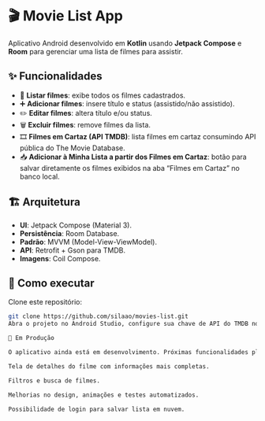 # 🎬 Movie List App

Aplicativo Android desenvolvido em **Kotlin** usando **Jetpack Compose** e **Room** para gerenciar uma lista de filmes para assistir.

## ✨ Funcionalidades

- 📃 **Listar filmes**: exibe todos os filmes cadastrados.
- ➕ **Adicionar filmes**: insere título e status (assistido/não assistido).
- ✏️ **Editar filmes**: altera título e/ou status.
- 🗑 **Excluir filmes**: remove filmes da lista.
- 🎞 **Filmes em Cartaz (API TMDB)**: lista filmes em cartaz consumindo API pública do The Movie Database.
- 📥 **Adicionar à Minha Lista a partir dos Filmes em Cartaz**: botão para salvar diretamente os filmes exibidos na aba “Filmes em Cartaz” no banco local.

## 🏗️ Arquitetura

- **UI**: Jetpack Compose (Material 3).
- **Persistência**: Room Database.
- **Padrão**: MVVM (Model-View-ViewModel).
- **API**: Retrofit + Gson para TMDB.
- **Imagens**: Coil Compose.

## 📱 Como executar

Clone este repositório:

```bash
git clone https://github.com/silaao/movies-list.git
Abra o projeto no Android Studio, configure sua chave de API do TMDB no local indicado no código (ApiClient.kt) e execute o app.

🚧 Em Produção

O aplicativo ainda está em desenvolvimento. Próximas funcionalidades planejadas:

Tela de detalhes do filme com informações mais completas.

Filtros e busca de filmes.

Melhorias no design, animações e testes automatizados.

Possibilidade de login para salvar lista em nuvem.
